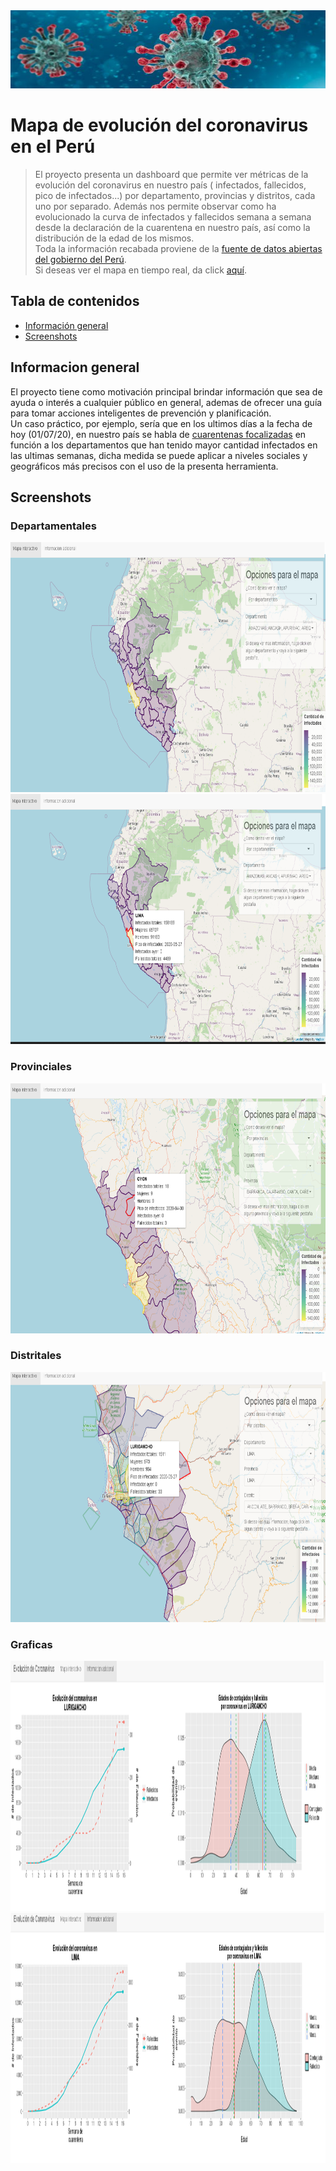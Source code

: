<img src="./Encabezado/corona.jpg" width="850" height="125">

# Mapa de evolución del coronavirus en el Perú

> El proyecto presenta un dashboard que permite ver métricas de la evolución del coronavirus en nuestro país ( infectados, fallecidos, pico de infectados...)
> por departamento, provincias y distritos, cada uno por separado. Además nos permite observar como ha evolucionado la curva de infectados y fallecidos
> semana a semana desde la declaración de la cuarentena en nuestro país, así como la distribución de la edad de los mismos.</br>
> Toda la información recabada proviene de la [fuente de datos abiertas del gobierno del Perú](https://www.datosabiertos.gob.pe/).</br>
> Si deseas ver el mapa en tiempo real,  da click [aquí](https://lastete0109.shinyapps.io/covid-peru/?_ga=2.219214169.1973962094.1593619610-33371341.1591223441).

## Tabla de contenidos
* [Información general](#info-general)
* [Screenshots](#screenshots)

## Informacion general

El proyecto tiene como motivación principal brindar información que sea de ayuda o interés a cualquier público en general, ademas de ofrecer una guía para tomar acciones inteligentes de prevención y planificación.</br>
 Un caso práctico, por ejemplo, sería que en los ultimos días a la fecha de hoy (01/07/20), en nuestro país se habla de [cuarentenas focalizadas](https://gestion.pe/peru/cuarentena-focalizada-coronavirus-peru-manana-comienza-la-cuarentena-focalizada-asi-sera-la-nueva-convivencia-covid-19-nndc-noticia/) en función a los departamentos que han tenido mayor cantidad infectados en las ultimas semanas, dicha medida se puede aplicar a niveles sociales y geográficos más precisos con el uso de la presenta herramienta.

 ## Screenshots

 ### Departamentales
 <img src="./Ejemplos/depart.PNG" width="900" height="400">
 <img src="./Ejemplos/depart_metricas.png" width="900" height="400">

 ### Provinciales 
 <img src="./Ejemplos/prov_metricas.png" width="900" height="400">

 ### Distritales
 <img src="./Ejemplos/distr_metricas.png" width="900" height="400">
 
 ### Graficas
  <img src="./Ejemplos/graficas.PNG" width="800" height="400">
  <img src="./Ejemplos/distr_metricas2.png" width="800" height="400">
